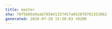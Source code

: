 ```yaml
---
title: master
sha: 78f5b89a9aab785841157457a0528f8781353862
generated: 2018-07-20 15:38:03 +0200
---
```

